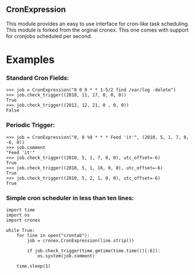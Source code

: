 CronExpression
--------------

This module provides an easy to use interface for cron-like task scheduling. This module is forked from the orginal cronex. This one comes with support for cronjobs scheduled per second.

Examples
========

### Standard Cron Fields: ###

    >>> job = CronExpression("0 0 0 * * 1-5/2 find /var/log -delete")
    >>> job.check_trigger((2010, 11, 17, 0, 0, 0))
    True
    >>> job.check_trigger((2012, 12, 21, 0 , 0, 0))
    False

### Periodic Trigger: ###

    >>> job = CronExpression("0, 0 %9 * * * Feed 'it'", (2010, 5, 1, 7, 0, -6, 0))
    >>> job.comment
    "Feed 'it'"
    >>> job.check_trigger((2010, 5, 1, 7, 0, 0), utc_offset=-6)
    True
    >>> job.check_trigger((2010, 5, 1, 16, 0, 0), utc_offset=-6)
    True
    >>> job.check_trigger((2010, 5, 2, 1, 0, 0), utc_offset=-6)
    True

### Simple cron scheduler in less than ten lines:  ###

    import time
    import os
    import cronex

    while True:
        for line in open("crontab"):
            job = cronex.CronExpression(line.strip())

            if job.check_trigger(time.gmtime(time.time())[:6]):
                os.system(job.comment)

        time.sleep(1)
